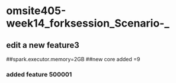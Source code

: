 # omsite405-week14_forksession_Scenario-_
## edit a new feature3
##spark.executor.memory=2GB
##new core added =9
### added feature 500001